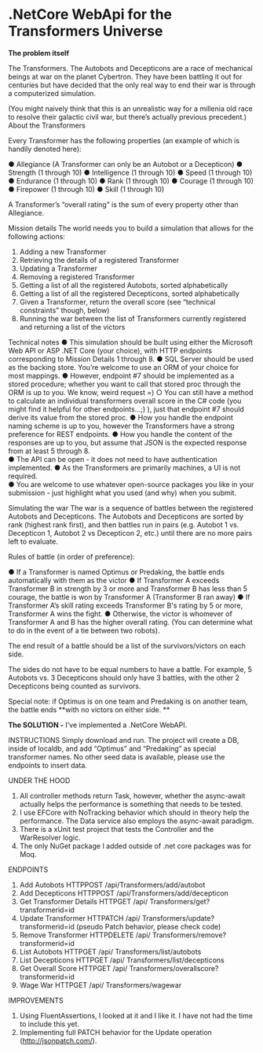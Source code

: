 # .NetCore WebApi for the Transformers Universe

**The problem itself**
 
The Transformers.  The Autobots and Decepticons are a race of mechanical beings at war on the planet Cybertron. They have been battling it out for centuries but have decided that the only real way to end their war is through a computerized simulation. 
 
(You might naively think that this is an unrealistic way for a millenia old race to resolve their galactic civil war, but there’s actually previous precedent.) 
About the Transformers 
 
Every Transformer has the following properties (an example of which is handily denoted here): 
 
●	Allegiance (A Transformer can only be an Autobot or a Decepticon) 
●	Strength (1 through 10) 
●	Intelligence (1 through 10) 
●	Speed (1 through 10) 
●	Endurance (1 through 10) 
●	Rank (1 through 10) 
●	Courage (1 through 10) 
●	Firepower (1 through 10) 
●	Skill (1 through 10) 
 
A Transformer’s “overall rating” is the sum of every property other than Allegiance. 
 
Mission details 
The world needs you to build a simulation that allows for the following actions: 
 
1.	Adding a new Transformer 
2.	Retrieving the details of a registered Transformer 
3.	Updating a Transformer 
4.	Removing a registered Transformer 
5.	Getting a list of all the registered Autobots, sorted alphabetically 
6.	Getting a list of all the registered Decepticons, sorted alphabetically 
7.	Given a Transformer, return the overall score (see “technical constraints” though, below) 
8.	Running the war between the list of Transformers currently registered and returning a list of the victors 
 
 
Technical notes 
●	This simulation should be built using either the Microsoft Web API or ASP .NET Core (your choice), with HTTP endpoints corresponding to Mission Details 1 through 8. 
●	SQL Server should be used as the backing store. You’re welcome to use an ORM of your choice for most mappings. 
●	However, endpoint #7 should be implemented as a stored procedure; whether you want to call that stored proc through the ORM is up to you. We know, weird request =) 
○ You can still have a method to calculate an individual transformers overall score in the C# code (you might find it helpful for other endpoints...;) ), just that endpoint #7 should derive its value from the stored proc. 
●	How you handle the endpoint naming scheme is up to you, however the Transformers have a strong preference for REST endpoints. 
●	How you handle the content of the responses are up to you, but assume that JSON is the expected response from at least 5 through 8.  
●	The API can be open - it does not need to have authentication implemented. 
●	As the Transformers are primarily machines, a UI is not required.  
●	You are welcome to use whatever open-source packages you like in your submission - just highlight what you used (and why) when you submit.  
 
Simulating the war 
The war is a sequence of battles between the registered Autobots and Decepticons. The 
Autobots and Decepticons are sorted by rank (highest rank first), and then battles run in pairs (e.g. Autobot 1 vs. Decepticon 1, Autobot 2 vs Decepticon 2, etc.) until there are no more pairs left to evaluate. 
 
Rules of battle (in order of preference): 
 
●	If a Transformer is named Optimus or Predaking, the battle ends automatically with them as the victor 
●	If Transformer A exceeds Transformer B in strength by 3 or more and Transformer B has less than 5 courage, the battle is won by Transformer A (Transformer B ran away) 
●	If Transformer A’s skill rating exceeds Transformer B's rating by 5 or more, Transformer A wins the fight. 
●	Otherwise, the victor is whomever of Transformer A and B has the higher overall rating. (You can determine what to do in the event of a tie between two robots). 
 
The end result of a battle should be a list of the survivors/victors on each side.  
 
The sides do not have to be equal numbers to have a battle.  For example, 5 Autobots vs. 3 Decepticons should only have 3 battles, with the other 2 Decepticons being counted as survivors.  

Special note: if Optimus is on one team and Predaking is on another team, the battle ends **with no victors on either side. ** 


**The SOLUTION -** 
I've implemented a .NetCore WebAPI.

INSTRUCTIONS
Simply download and run. The project will create a DB, inside of localdb, and add “Optimus” and “Predaking” as special
transformer names.
No other seed data is available, please use the endpoints to insert data.

UNDER THE HOOD
1. All controller methods return Task<IActionResult>, however, whether the async-await actually helps the
performance is something that needs to be tested.
2. I use EFCore with NoTracking behavior which should in theory help the performance.
The Data service also employs the async-await paradigm.
3. There is a xUnit test project that tests the Controller and the WarResolver logic.
4. The only NuGet package I added outside of .net core packages was for Moq.

ENDPOINTS

1. Add Autobots HTTPPOST /api/Transformers/add/autobot
2. Add Decepticons HTTPPOST /api/Transformers/add/decepticon
3. Get Transformer Details HTTPGET /api/ Transformers/get?transformerid=id
4. Update Transformer HTTPATCH /api/ Transformers/update?transformerid=id (pseudo Patch behavior, please check code)
5. Remove Transformer HTTPDELETE /api/ Transformers/remove?transformerid=id
6. List Autobots HTTPGET /api/ Transformers/list/autobots
7. List Decepticons HTTPGET /api/ Transformers/list/decepticons
8. Get Overall Score HTTPGET /api/ Transformers/overallscore?transformerid=id
9. Wage War HTTPGET /api/ Transformers/wagewar

IMPROVEMENTS
1. Using FluentAssertions, I looked at it and I like it. I have not had the time to include this yet.
2. Implementing full PATCH behavior for the Update operation (http://jsonpatch.com/).
 


